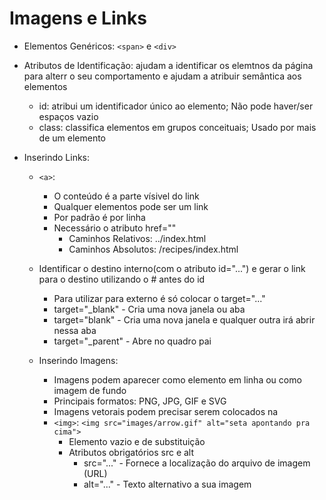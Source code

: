 # Imagens e Links

- Elementos Genéricos: ```<span>``` e ```<div>```

- Atributos de Identificação: ajudam a identificar os elemtnos da página para alterr o seu comportamento e ajudam a atribuir semântica aos elementos
  - id: atribui um identificador único ao elemento; Não pode haver/ser espaços vazio
  - class: classifica elementos em grupos conceituais; Usado por mais de um elemento
 
- Inserindo Links:
  - ```<a>```:
    - O conteúdo é a parte vísivel do link
    - Qualquer elementos pode ser um link
    - Por padrão é por linha
    - Necessário o atributo href=""
      - Caminhos Relativos: ../index.html
      - Caminhos Absolutos: /recipes/index.html
  - Identificar o destino interno(com o atributo id="...") e gerar o link para o destino utilizando o # antes do id
    - Para utilizar para externo é só colocar o target="..."
    - target="_blank" - Cria uma nova janela ou aba
    - target="blank" - Cria uma nova janela e qualquer outra irá abrir nessa aba
    - target="_parent" - Abre no quadro pai

  - Inserindo Imagens:
    - Imagens podem aparecer como elemento em linha ou como imagem de fundo
    - Principais formatos: PNG, JPG, GIF e SVG
    - Imagens vetorais podem precisar serem colocados na
    - ```<img>```: ```<img src="images/arrow.gif" alt="seta apontando pra cima">```
      - Elemento vazio e de substituição
      - Atributos obrigatórios src e alt
        - src="..." - Fornece a localização do arquivo de imagem (URL)
        - alt="..." - Texto alternativo a sua imagem
    
      
